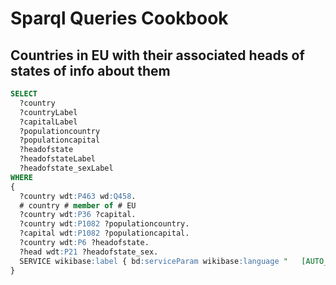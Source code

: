 # Sparql Queries Cookbook

## Countries in EU with their associated heads of states of info about them
```sql
SELECT 
  ?country
  ?countryLabel
  ?capitalLabel
  ?populationcountry
  ?populationcapital
  ?headofstate
  ?headofstateLabel
  ?headofstate_sexLabel
WHERE 
{
  ?country wdt:P463 wd:Q458.
  # country # member of # EU
  ?country wdt:P36 ?capital.
  ?country wdt:P1082 ?populationcountry.
  ?capital wdt:P1082 ?populationcapital.
  ?country wdt:P6 ?headofstate.
  ?head wdt:P21 ?headofstate_sex.
  SERVICE wikibase:label { bd:serviceParam wikibase:language "   [AUTO_LANGUAGE],en". }
}
```
